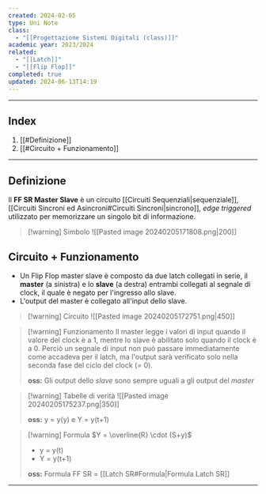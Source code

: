 ```yaml
---
created: 2024-02-05
type: Uni Note
class:
  - "[[Progettazione Sistemi Digitali (class)]]"
academic year: 2023/2024
related:
  - "[[Latch]]"
  - "[[Flip Flop]]"
completed: true
updated: 2024-06-13T14:19
---
```

---
## Index
1. [[#Definizione]]
2. [[#Circuito + Funzionamento]]

---
## Definizione
Il **FF SR Master Slave** è un circuito [[Circuiti Sequenziali|sequenziale]], [[Circuiti Sincroni ed Asincroni#Circuiti Sincroni|sincrono]], *edge triggered* utilizzato per memorizzare un singolo bit di informazione.

>[!warning] Simbolo
> ![[Pasted image 20240205171808.png|200]]

## Circuito + Funzionamento
- Un Flip Flop master slave è composto da due latch collegati in serie, il **master** (a sinistra) e lo **slave** (a destra) entrambi collegati al segnale di clock, il quale è negato per l'ingresso allo slave.
- L'output del master è collegato all'input dello slave. 

>[!warning] Circuito
>![[Pasted image 20240205172751.png|450]]

>[!warning] Funzionamento
>Il master legge i valori di input quando il valore del clock è a 1, mentre lo slave è abilitato solo quando il clock è a 0. Perciò un segnale di input non può passare immediatamente come accadeva per il latch, ma l'output sarà verificato solo nella seconda fase del ciclo del clock (= 0).
>
>**oss:** Gli output dello *slave* sono sempre uguali a gli output del *master*

>[!warning] Tabelle di verità
>![[Pasted image 20240205175237.png|350]]
>
>**oss:** y = y(y) e Y = y(t+1)

>[!warning] Formula
$Y = \overline{R} \cdot (S+y)$
>- y = y(t)
>- Y = y(t+1)
>
>**oss:** Formula FF SR =  [[Latch SR#Formula|Formula Latch SR]]

---